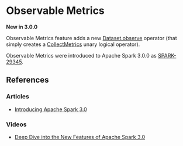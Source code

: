 # Observable Metrics

**New in 3.0.0**

Observable Metrics feature adds a new [Dataset.observe](../spark-sql-dataset-operators.md#observe) operator (that simply creates a [CollectMetrics](../logical-operators/CollectMetrics.md) unary logical operator).

Observable Metrics were introduced to Apache Spark 3.0.0 as [SPARK-29345](https://issues.apache.org/jira/browse/SPARK-29345).

## References

### Articles

* [Introducing Apache Spark 3.0](https://databricks.com/blog/2020/06/18/introducing-apache-spark-3-0-now-available-in-databricks-runtime-7-0.html)

### Videos

* [Deep Dive into the New Features of Apache Spark 3.0](https://youtu.be/l6SuXvhorDY)
